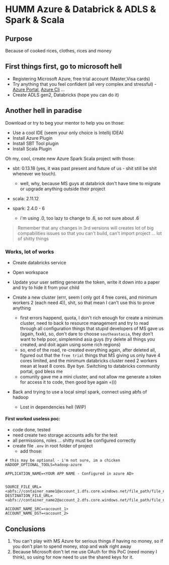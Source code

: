 # HUMM Azure & Databrick & ADLS & Spark & Scala

##  Purpose
Because of cooked rices, clothes, rices and money

## First things first, go to microsoft hell
- Registering Microsoft Azure, free trial account (Master,Visa cards)
- Try anything that you feel confident (all very complex and stressful) - [Azure Portal](https://portal.azure.com/), [Azure Cli](https://docs.microsoft.com/en-us/cli/azure/install-azure-cli?view=azure-cli-latest) ...
- Create ADLS gen2, Databricks (hope you can do it)

## Another hell in paradise
Download or try to beg your mentor to help you on those: 
- Use a cool IDE (seem your only choice is Intellij IDEA)
- Install Azure Plugin
- Install SBT Tool plugin
- Install Scala Plugin

Oh my, cool, create new Azure Spark Scala project with those:

- sbt: 0.13.18 (yes, it was past present and future of us - shit still be shit whenever we touch).
    
    - well, why, because MS guys at databrick don't have time to migrate or upgrade anything outside their project 
- scala: 2.11.12
- spark: 2.4.0 - 6

    - i'm using .0, too lazy to change to .6, so not sure about .6

>Remember that any changes in 3rd versions will creates lot of big compabilities issues so that you can't build, can't import project ... lot of shitty things

### Works, lot of works

- Create databricks service
- Open workspace
- Update your user setting generate the token, write it down into a paper and try to hide it from your child
- Create a new cluster (errr, seem I only got 4 free cores, and minimum workers 2 (each need 4)), shit, so that mean I can't use this to prove anything
    - first errors happend, quota, I don't rich enough for create a minimum cluster, need to back to resource management and try to read through all configuration things that stupid developers of MS gave us (again, fxxk), so, don't dare to choose `southeastasia`, they don't want to help poor, simplemind asia guys (try delete all things you created, and doit again using some rich regions)
    - so, end of the road, re-created everything again, after deleted all, figured out that the `free trial` things that MS giving us only have 4 cores limited, and the minimum databricks cluster need 2 workers mean at least 8 cores. Bye bye. Switching to databricks community portal, god bless me
    - comunity gave me a mini cluster, and not allow me generate a token for access it to code, then good bye again =)))

- Back and trying to use a local simpl spark, connect using abfs of hadoop
    - Lost in dependencies hell (WIP)


#### First worked useless poc:
- code done, tested
- need create two storage accounts adls for the test
- all permissions, roles ... shitty must be configured correctly
- create file `.env` in root folder of project
  - add those:
```
# this may be optional - i'm not sure, im a chicken
HADOOP_OPTIONAL_TOOLS=hadoop-azure

APPLICATION_NAME=<YOUR APP NAME - Configured in azure AD>


SOURCE_FILE_URL=<abfs://container_name1@account_1.dfs.core.windows.net/file_path/file_name>
DESTINATION_FILE_URL=<abfs://container_name2@account_2.dfs.core.windows.net/file_path/file_name>

ACCOUNT_NAME_SRC=<account_1>
ACCOUNT_NAME_DST=<account_2>
```

## Conclusions

1. You can't play with MS Azure for serious things if having no money, so if you don't plan to spend money, stop and walk right away
2. Because Microsoft don't let me use OAuth for this PoC (need money I think), so using for now need to use the shared keys for it.
